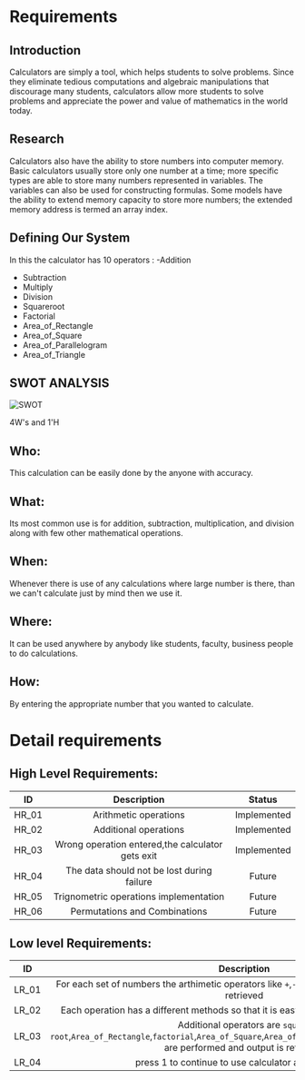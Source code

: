 # Requirements
## Introduction
Calculators are simply a tool, which helps students to solve problems. Since they eliminate tedious computations and algebraic manipulations that discourage many students, calculators allow more students to solve problems and appreciate the power and value of mathematics in the world today.

## Research
Calculators also have the ability to store numbers into computer memory. Basic calculators usually store only one number at a time; more specific types are able to store many numbers represented in variables. The variables can also be used for constructing formulas. Some models have the ability to extend memory capacity to store more numbers; the extended memory address is termed an array index.

## Defining Our System
 In this the calculator has 10 operators :
 -Addition
 - Subtraction
 - Multiply
 - Division 
 - Squareroot 
 - Factorial 
 - Area_of_Rectangle
 - Area_of_Square
 - Area_of_Parallelogram
 - Area_of_Triangle



## SWOT ANALYSIS

![SWOT](https://user-images.githubusercontent.com/82135750/114895658-50b9c180-9e2d-11eb-8257-383ad7cbf397.png)


 4W&#39;s and 1&#39;H

## Who:

 This calculation can be easily done by the anyone with accuracy.

## What:

Its most common use is for addition, subtraction, multiplication, and division along with few other mathematical operations.

## When:

Whenever there is use of any calculations where large number is there, than we can't calculate just by mind then we use it.

## Where:

It can be used anywhere by anybody like students, faculty, business people to do calculations.

## How:

By entering the appropriate number that you wanted to calculate.

# Detail requirements               
## High Level Requirements:

| ID        | Description           | Status  |
|:------------:|:-------------:|:-----:|
|HR_01     | Arithmetic operations | Implemented |
|HR_02     | Additional operations      |   Implemented |
|HR_03 | Wrong operation entered,the calculator gets exit   | Implemented   |
|HR_04  | The data should not be lost during failure | Future|
|HR_05|Trignometric operations implementation|Future|
|HR_06|Permutations and Combinations|Future|
   
   
##  Low level Requirements:

| ID        | Description           | Status  |
|:------------:|:-------------:|:-----:|
|LR_01     |For each set of numbers the arthimetic operators like `+`,`-`,`*`,`/` are performed and output is retrieved| Implemented |
|LR_02     | Each operation has a different methods so that it is easy to understand and implement     |   Implemented |
|LR_03     |Additional operators are `square root`,`Area_of_Rectangle`,`factorial`,`Area_of_Square`,`Area_of_Parallelogram`,`Area_of_Triangle` are performed and output is retrieved|Implemented|
|LR_04 | press 1 to continue to use calculator and 10 to end   | Implemented   |


